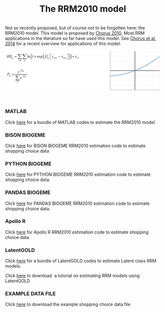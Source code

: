 <div id="bgLayers_comp-la7woksz" class="MW5IWV" data-hook="bgLayers">
<div id="bgMedia_comp-la7woksz" class="VgO9Yg">&nbsp;</div>
</div>
<div class="" data-mesh-id="comp-la7wokszinlineContent" data-testid="inline-content">
<div data-mesh-id="comp-la7wokszinlineContent-gridContainer" data-testid="mesh-container-content">
<div id="i20f5a00" class="BaOVQ8 tz5f0K i20f5a00 wixui-rich-text" data-testid="richTextElement">
<h1 class="font_2 wixui-rich-text__text" style="text-align: center;">The RRM2010 model</h1>
<p class="font_8 wixui-rich-text__text"><br class="wixui-rich-text__text" />Not so recently proposed, but of course not to be forgotten here: the RRM2010 model. This model is proposed by&nbsp;<span class="wixui-rich-text__text"><a class="wixui-rich-text__text" href="http://tbm.tudelft.nl/fileadmin/Faculteit/TBM/Over_de_Faculteit/Afdelingen/Afdeling_Infrastructure_Systems_and_Services/Sectie_Transportbeleid_en_Logistieke_Organisatie/Medewerkers/Casper_Chorus/doc/2010_02_03.pdf" target="_blank" rel="noopener">Chorus 2010</a></span>. Most RRM applications in the literature so far have used this model. See&nbsp;<span class="wixui-rich-text__text"><a class="wixui-rich-text__text" href="http://www.sciencedirect.com/science/article/pii/S014829631400085X" target="_blank" rel="noopener">Chorus et al. 2014</a></span>&nbsp;for a recent overview for applications of this model.</p>
<p class="font_8 wixui-rich-text__text"><img src="https://github.com/sandervancranenburgh/advancedRRMmodels/blob/main/RRM%20Models%20%26%20Software/RRM2010/RRM2010.png" alt="" /></p>
<p class="font_8 wixui-rich-text__text">&nbsp;</p>

<h3 class="font_7 wixui-rich-text__text" dir="ltr">MATLAB</h3>
<p class="font_8 wixui-rich-text__text" dir="ltr">Click&nbsp;<span class="wixui-rich-text__text"><a class="wixui-rich-text__text" href="https://github.com/sandervancranenburgh/advancedRRMmodels/tree/main/RRM%20Models%20%26%20Software/RRM2010/MATLAB" target="_blank" rel="noopener">here</a></span>&nbsp;for a bundle of MATLAB codes to estimate the RRM2010 model.</p>


<h3 class="font_7 wixui-rich-text__text" dir="ltr">BISON BIOGEME</h3>
<p class="font_8 wixui-rich-text__text" dir="ltr">Click&nbsp;<span class="wixui-rich-text__text"><a class="wixui-rich-text__text" href="https://github.com/sandervancranenburgh/advancedRRMmodels/tree/main/RRM%20Models%20%26%20Software/RRM2010/BISON%20BIOGEME" target="_blank" rel="noopener">here</a></span>&nbsp;for BISON BIOGEME RRM2010 estimation code to estimate shopping choice data</p>

<h3 class="font_7 wixui-rich-text__text" dir="ltr">PYTHON BIOGEME</h3>
<p class="font_8 wixui-rich-text__text" dir="ltr">Click&nbsp;<span class="wixui-rich-text__text"><a class="wixui-rich-text__text" href="https://github.com/sandervancranenburgh/advancedRRMmodels/tree/main/RRM%20Models%20%26%20Software/RRM2010/PYTHON%20BIOGEME" target="_blank" rel="noopener">here</a></span>&nbsp;for PYTHON BIOGEME RRM2010 estimation code to estimate shopping choice data.</p>

<h3 class="font_8 wixui-rich-text__text" dir="ltr"><span class="wixGuard wixui-rich-text__text">​</span>PANDAS BIOGEME</h3>
<p class="font_8 wixui-rich-text__text" dir="ltr">Click&nbsp;<span class="wixui-rich-text__text"><a class="wixui-rich-text__text" href="https://github.com/sandervancranenburgh/advancedRRMmodels/tree/main/RRM%20Models%20%26%20Software/RRM2010/PANDAS%20BIOGEME" target="_blank" rel="noopener">here</a></span>&nbsp;for PANDAS BIOGEME RRM2010 estimation code to estimate shopping choice data.</p>

<h3 class="font_7 wixui-rich-text__text" dir="ltr">Apollo R</h3>
<p class="font_8 wixui-rich-text__text" dir="ltr">Click&nbsp;<span class="wixui-rich-text__text"><a class="wixui-rich-text__text" href="https://github.com/sandervancranenburgh/advancedRRMmodels/tree/main/RRM%20Models%20%26%20Software/RRM2010/Apollo%20R" target="_blank" rel="noopener">here</a></span>&nbsp;for Apollo R RRM2010 estimation code to estimate shopping choice data.</p>

<h3 class="font_7 wixui-rich-text__text" dir="ltr">LatentGOLD</h3>
<p class="font_8 wixui-rich-text__text" dir="ltr">Click&nbsp;<span class="wixui-rich-text__text"><a class="wixui-rich-text__text" href="https://github.com/sandervancranenburgh/advancedRRMmodels/tree/main/RRM%20Models%20%26%20Software/RRM2010/LatentGOLD" target="_blank" rel="noopener">here</a></span>&nbsp;for a bundle of LatentGOLD codes to estimate Latent class RRM models.</p>
<p class="font_8 wixui-rich-text__text" dir="ltr">Click&nbsp;<span class="wixui-rich-text__text"><a class="wixui-rich-text__text" href="https://github.com/sandervancranenburgh/advancedRRMmodels/blob/main/RRM%20Models%20%26%20Software/RRM2010/LatentGOLD/LG-Choice-Tutorial-12-Estimating-Random-Regret-Models.pdf" target="_blank" rel="noopener">here</a></span>&nbsp;to download &nbsp;a tutorial on estimating RRM models using LatentGOLD</p>

<h3 class="font_7 wixui-rich-text__text" dir="ltr">EXAMPLE DATA FILE</h3>
<p class="font_8 wixui-rich-text__text" dir="ltr">Click&nbsp;<span class="wixui-rich-text__text"><a class="wixui-rich-text__text" href="https://github.com/sandervancranenburgh/advancedRRMmodels/tree/main/RRM%20Models%20%26%20Software/RRM2010/EXAMPLE%20DATA" target="_blank" rel="noopener">here</a></span>&nbsp;to download the example shopping choice data file</p>
